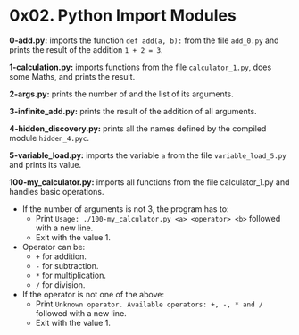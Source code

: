 # 0x02. Python Import Modules

**0-add.py:** imports the function `def add(a, b):` from the file `add_0.py` and prints the result of the addition `1 + 2 = 3`.

**1-calculation.py:** imports functions from the file `calculator_1.py`, does some Maths, and prints the result.

**2-args.py:** prints the number of and the list of its arguments.

**3-infinite_add.py:** prints the result of the addition of all arguments.

**4-hidden_discovery.py:** prints all the names defined by the compiled module `hidden_4.pyc`.

**5-variable_load.py:**  imports the variable `a` from the file `variable_load_5.py` and prints its value.

**100-my_calculator.py:** imports all functions from the file calculator_1.py and handles basic operations.

- If the number of arguments is not 3, the program has to:
  - Print `Usage: ./100-my_calculator.py <a> <operator> <b>` followed with a new line.
  - Exit with the value 1.
- Operator can be:
  - `+` for addition.
  - `-` for subtraction.
  - `*` for multiplication.
  - `/` for division.
- If the operator is not one of the above:
  - Print `Unknown operator. Available operators: +, -, * and /` followed with a new line.
  - Exit with the value 1.
